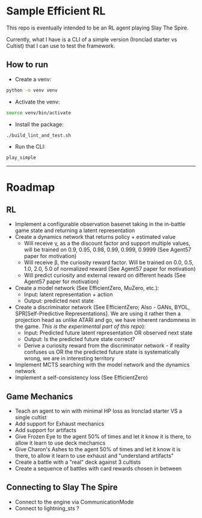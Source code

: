 # Sample Efficient RL

This repo is eventually intended to be an RL agent playing Slay The Spire.

Currently, what I have is a CLI of a simple version (Ironclad starter vs Cultist) that I can use to test the framework.

## How to run
* Create a venv:
```bash
python -m venv venv
```
* Activate the venv:
```bash
source venv/bin/activate
```
* Install the package:
```bash
./build_lint_and_test.sh
```
* Run the CLI:
```bash
play_simple
```
---
# Roadmap

## RL
* Implement a configurable observation basenet taking in the in-battle game state and returning a latent representation
* Create a dynamics network that returns policy + estimated value
    * Will receive γ, as a the discount factor and support multiple values, will be trained on 0.9, 0.95, 0.98, 0.99, 0.999, 0.9999 (See Agent57 paper for motivation)
    * Will receive β, the curiosity reward factor. Will be trained on 0.0, 0.5, 1.0, 2.0, 5.0 of normalized reward  (See Agent57 paper for motivation)
    * Will predict curiosity and external reward on different heads (See Agent57 paper for motivation)
* Create a model network (See EfficientZero, MuZero, etc.):
    * Input: latent representation + action
    * Output: predicted next state
* Create a discriminator network (See EfficientZero; Also - GANs, BYOL, SPR[Self-Predictive Representations]. We are using it rather then a projection head as unlike ATARI and go, we have inherent randomness in the game. *This is the experimental part of this repo*):
    * Input: Predicted future latent representation OR observed next state
    * Output: Is the predicted future state correct?
    * Derive a curiosity reward from the discriminator network - if reality confuses us OR the the predicted future state is systematically wrong, we are in interesting territory
* Implement MCTS searching with the model network and the dynamics network
* Implement a self-consistency loss (See EfficientZero)

## Game Mechanics
* Teach an agent to win with minimal HP loss as Ironclad starter VS a single cultist
* Add support for Exhaust mechanics
* Add support for artifacts
* Give Frozen Eye to the agent 50% of times and let it know it is there, to allow it learn to use deck mechanics
* Give Charon's Ashes to the agent 50% of times and let it know it is there, to allow it learn to use exhaust and "understand artifacts"
* Create a battle with a "real" deck against 3 cultists
* Create a sequence of battles with card rewards chosen in between

## Connecting to Slay The Spire
* Connect to the engine via CommunicationMode
* Connect to lightning_sts ?
